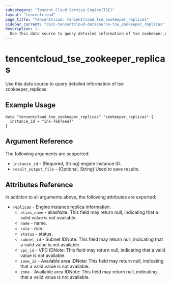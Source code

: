 ```yaml
---
subcategory: "Tencent Cloud Service Engine(TSE)"
layout: "tencentcloud"
page_title: "TencentCloud: tencentcloud_tse_zookeeper_replicas"
sidebar_current: "docs-tencentcloud-datasource-tse_zookeeper_replicas"
description: |-
  Use this data source to query detailed information of tse zookeeper_replicas
---
```


# tencentcloud_tse_zookeeper_replicas

Use this data source to query detailed information of tse zookeeper_replicas

## Example Usage

```hcl
data "tencentcloud_tse_zookeeper_replicas" "zookeeper_replicas" {
  instance_id = "ins-7eb7eea7"
}
```

## Argument Reference

The following arguments are supported:

* `instance_id` - (Required, String) engine instance ID.
* `result_output_file` - (Optional, String) Used to save results.

## Attributes Reference

In addition to all arguments above, the following attributes are exported:

* `replicas` - Engine instance replica information.
  * `alias_name` - aliasNote: This field may return null, indicating that a valid value is not available.
  * `name` - name.
  * `role` - role.
  * `status` - status.
  * `subnet_id` - Subnet IDNote: This field may return null, indicating that a valid value is not available.
  * `vpc_id` - VPC IDNote: This field may return null, indicating that a valid value is not available.
  * `zone_id` - Available area IDNote: This field may return null, indicating that a valid value is not available.
  * `zone` - Available area IDNote: This field may return null, indicating that a valid value is not available.


